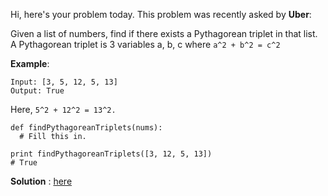 Hi, here's your problem today. This problem was recently asked by **Uber**:

Given a list of numbers, find if there exists a Pythagorean triplet in that list. A Pythagorean triplet is 3 variables a, b, c where `a^2 + b^2 = c^2`

**Example**:

    Input: [3, 5, 12, 5, 13]
    Output: True

Here, `5^2 + 12^2 = 13^2.`


    def findPythagoreanTriplets(nums):
      # Fill this in.

    print findPythagoreanTriplets([3, 12, 5, 13])
    # True

**Solution** : [here](../solutions/pythagorean-triplet.php)
